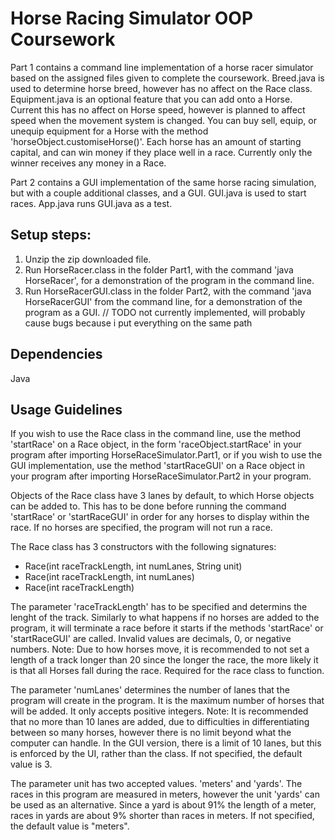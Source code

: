 # Horse Racing Simulator OOP Coursework

Part 1 contains a command line implementation of a horse racer simulator based on the assigned files given to complete the coursework. 
Breed.java is used to determine horse breed, however has no affect on the Race class. 
Equipment.java is an optional feature that you can add onto a Horse. Current this has no affect on Horse speed, however is planned to affect speed when the movement system is changed. You can buy sell, equip, or unequip equipment for a Horse with the method 'horseObject.customiseHorse()'. Each horse has an amount of starting capital, and can win money if they place well in a race. Currently only the winner receives any money in a Race. 

Part 2 contains a GUI implementation of the same horse racing simulation, but with a couple additional classes, and a GUI. 
GUI.java is used to start races. 
App.java runs GUI.java as a test. 

## Setup steps:

1. Unzip the zip downloaded file. 
2. Run HorseRacer.class in the folder Part1, with the command 'java HorseRacer', for a demonstration of the program in the command line. 
3. Run HorseRacerGUI.class in the folder Part2, with the command 'java HorseRacerGUI' from the command line, for a demonstration of the program as a GUI. // TODO not currently implemented, will probably cause bugs because i put everything on the same path

## Dependencies
Java

## Usage Guidelines
If you wish to use the Race class in the command line, use the method 'startRace' on a Race object, in the form 
'raceObject.startRace' in your program after importing HorseRaceSimulator.Part1, or if you wish to use the GUI implementation, use the method 'startRaceGUI' on a Race object in your program after importing HorseRaceSimulator.Part2 in your program. 

Objects of the Race class have 3 lanes by default, to which Horse objects can be added to. This has to be done before running the command 'startRace' or 'startRaceGUI' in order for any horses to display within the race. If no horses are specified, the program will not run a race. 

The Race class has 3 constructors with the following signatures:
- Race(int raceTrackLength, int numLanes, String unit)
- Race(int raceTrackLength, int numLanes)
- Race(int raceTrackLength)

The parameter 'raceTrackLength' has to be specified and determins the lenght of the track. Similarly to what happens if no horses are added to the program, it will terminate a race before it starts if the methods 'startRace' or 'startRaceGUI' are called. Invalid values are decimals, 0, or negative numbers. 
Note: Due to how horses move, it is recommended to not set a length of a track longer than 20 since the longer the race, the more likely it is that all Horses fall during the race. 
Required for the race class to function. 

The parameter 'numLanes' determines the number of lanes that the program will create in the program. It is the maximum number of horses that will be added. It only accepts positive integers. 
Note: It is recommended that no more than 10 lanes are added, due to difficulties in differentiating between so many horses, however there is no limit beyond what the computer can handle. In the GUI version, there is a limit of 10 lanes, but this is enforced by the UI, rather than the class. 
If not specified, the default value is 3. 

The parameter unit has two accepted values. 'meters' and 'yards'. The races in this program are measured in meters, however the unit 'yards' can be used as an alternative. Since a yard is about 91% the length of a meter, races in yards are about 9% shorter than races in meters. 
If not specified, the default value is "meters". 

